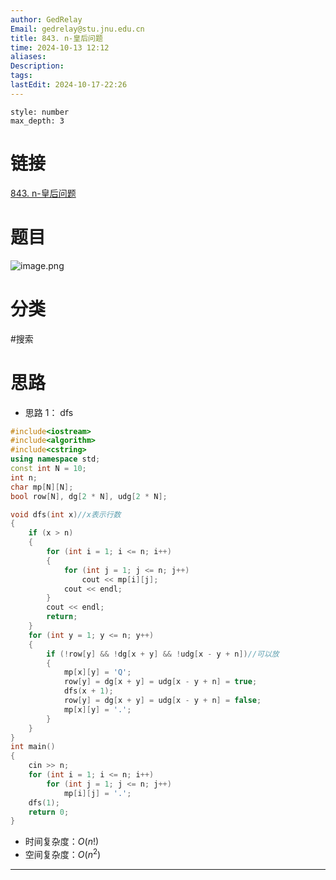 ```yaml
---
author: GedRelay
Email: gedrelay@stu.jnu.edu.cn
title: 843. n-皇后问题
time: 2024-10-13 12:12
aliases: 
Description: 
tags: 
lastEdit: 2024-10-17-22:26
---
```


```toc
style: number
max_depth: 3
```

# 链接
[843. n-皇后问题](https://www.acwing.com/problem/content/845/) 

# 题目
![image.png](https://ged-pic-bed.oss-cn-guangzhou.aliyuncs.com/img/202410131213632.png)


# 分类
#搜索 

# 思路
- 思路 1：
dfs

```cpp
#include<iostream>
#include<algorithm>
#include<cstring>
using namespace std;
const int N = 10;
int n;
char mp[N][N];
bool row[N], dg[2 * N], udg[2 * N];

void dfs(int x)//x表示行数
{
	if (x > n)
	{
		for (int i = 1; i <= n; i++)
		{
			for (int j = 1; j <= n; j++)
				cout << mp[i][j];
			cout << endl;
		}
		cout << endl;
		return;
	}
	for (int y = 1; y <= n; y++)
	{
		if (!row[y] && !dg[x + y] && !udg[x - y + n])//可以放
		{
			mp[x][y] = 'Q';
			row[y] = dg[x + y] = udg[x - y + n] = true;
			dfs(x + 1);
			row[y] = dg[x + y] = udg[x - y + n] = false;
			mp[x][y] = '.';
		}
	}
}
int main()
{
	cin >> n;
	for (int i = 1; i <= n; i++)
		for (int j = 1; j <= n; j++)
			mp[i][j] = '.';
	dfs(1);
	return 0;
}
```


- 时间复杂度：${O\left( n! \right)  }$ 
- 空间复杂度：${O\left( n^{2}  \right)  }$ 


---

